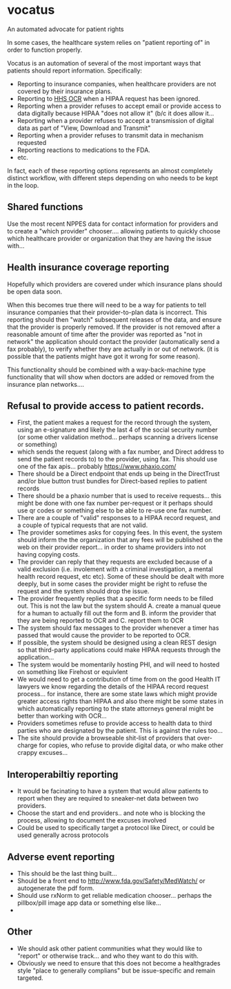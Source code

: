 # vocatus
An automated advocate for patient rights

In some cases, the healthcare system relies on "patient reporting of" in order to function properly. 

Vocatus is an automation of several of the most important ways that patients should report information. Specifically:

* Reporting to insurance companies, when healthcare providers are not covered by their insurance plans.
* Reporting to [HHS OCR](http://www.hhs.gov/ocr/office/) when a HIPAA request has been ignored.
* Reporting when a provider refuses to accept email or provide access to data digitally because HIPAA "does not allow it" (b/c it does allow it...
* Reporting when a provider refuses to accept a transmission of digital data as part of "View, Download and Transmit"
* Reporting when a provider refuses to transmit data in mechanism requested
* Reporting reactions to medications to the FDA.
* etc.

In fact, each of these reporting options represents an almost completely distinct workflow, with different steps depending on who needs to be kept in the loop. 

## Shared functions
Use the most recent NPPES data for contact information for providers and to create a "which provider" chooser.... allowing patients to quickly choose which healthcare provider or organization that they are having the issue with...


## Health insurance coverage reporting
Hopefully which providers are covered under which insurance plans should be open data soon.

When this becomes true there will need to be a way for patients to tell insurance companies that their provider-to-plan data is incorrect. This reporting should then "watch" subsequent releases of the data, and ensure that the provider is properly removed. 
If the provider is not removed after a reasonable amount of time after the provider was reported as "not in network" the application should contact the provider (automatically send a fax probably), to verify whether they are actually in or out of network. (it is possible that the patients might have got it wrong for some reason). 

This functionality should be combined with a way-back-machine type functionality that will show when doctors are added or removed from the insurance plan networks.... 


## Refusal to provide access to patient records. 

* First, the patient makes a request for the record through the system, using an e-signature and likely the last 4 of the social security number (or some other validation method... perhaps scanning a drivers license or something)
* which sends the request (along with a fax number, and Direct address to send the patient records to) to the provider, using fax. This should use one of the fax apis... probably https://www.phaxio.com/
* There should be a Direct endpoint that ends up being in the DirectTrust and/or blue button trust bundles for Direct-based replies to patient records
* There should be a phaxio number that is used to receive requests... this might be done with one fax number per-request or it perhaps should use qr codes or something else to be able to re-use one fax number. 
* There are a couple of "valid" responses to a HIPAA record request, and a couple of typical requests that are not valid. 
* The provider sometimes asks for copying fees. In this event, the system should inform the the organization that any fees will be published on the web on their provider report... in order to shame providers into not having copying costs. 
* The provider can reply that they requests are excluded because of a valid exclusion (i.e. involement with a criminal investigation, a mental health record request, etc etc). Some of these should be dealt with more deeply, but in some cases the provider might be right to refuse the request and the system should drop the issue.
* The provider frequently replies that a specific form needs to be filled out. This is not the law but the system should A. create a manual queue for a human to actually fill out the form and B. inform the provider that they are being reported to OCR and C. report them to OCR
* The system should fax messages to the provider whenever a timer has passed that would cause the provider to be reported to OCR. 
* If possible, the system should be designed using a clean REST design so that third-party applications could make HIPAA requests through the application... 
* The system would be momentarily hosting PHI, and will need to hosted on something like Firehost or equivlent
* We would need to get a contribution of time from on the good Health IT lawyers we know regarding the details of the HIPAA record request process... for instance, there are some state laws which might provide greater access rights than HIPAA and also there might be some states in which automatically reporting to the state attorneys general might be better than working with OCR...
* Providers sometimes refuse to provide access to health data to third parties who are designated by the patient. This is against the rules too... 
* The site should provide a browseable shit-list of providers that over-charge for copies, who refuse to provide digital data, or who make other crappy excuses...

## Interoperabiltiy reporting
* It would be facinating to have a system that would allow patients to report when they are required to sneaker-net data between two providers.
* Choose the start and end providers.. and note who is blocking the process, allowing to document the excuses involved
* Could be used to specifically target a protocol like Direct, or could be used generally across protocols


## Adverse event reporting  
* This should be the last thing built...
* Should be a front end to http://www.fda.gov/Safety/MedWatch/ or autogenerate the pdf form.
* Should use rxNorm to get reliable medication chooser... perhaps the pillbox/pill image app data or something else like...
* 

## Other
* We should ask other patient communities what they would like to "report" or otherwise track... and who they want to do this with.
* Obviously we need to ensure that this does not become a healthgrades style "place to generally complians" but be issue-specific and remain targeted.


